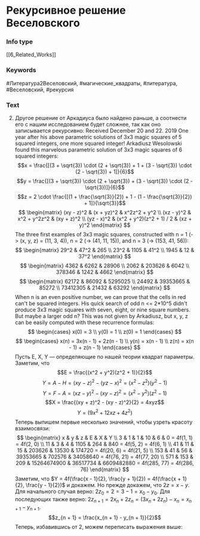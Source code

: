 # Рекурсивное решение Веселовского
### Info type
[[6_Related_Works]]
### Keywords
#Литература2Веселовский, #магические_квадраты, #литература, #Веселовский, #рекурсия
### Text
2. Другое решение от Аркадиуса было найдено раньше, а соотнести его с нашим исследованием будет сложнее, так как оно записывается рекурсивно:
Received December 20 and 22. 2019
One year after his above parametric solutions of 3x3 magic squares of 5 squared integers, one more squared integer! Arkadiusz Wesolowski found this marvelous parametric solution of 3x3 magic squares of 6 squared integers:
$$x = \frac{[(3 + \sqrt{3}) \cdot (2 + \sqrt{3}) + 1 + (3 - \sqrt{3}) \cdot (2 - \sqrt{3}) + 1]}{6}$$
$$y = \frac{[(3 + \sqrt{3}) \cdot (2 + \sqrt{3}) + (3 - \sqrt{3}) \cdot (2 - \sqrt{3})]}{6}$$
$$z = 2 \cdot \frac{[(1 + \frac{\sqrt{3}}{2}) + 1 - (1 - \frac{\sqrt{3}}{2}) + 1]}{\sqrt{3}}$$
$$
\begin{matrix}
(xy - z)^2 & (x + yz)^2 & x^2z^2 + y^2 \\
(xz - y)^2 & x^2 + y^2z^2 & (xy + z)^2 \\
(yz - x)^2 & (x^2 + y^2)(z^2 + 1) / 2 & (xz + y)^2
\end{matrix}
$$
The three first examples of 3x3 magic squares, constructed with n = 1 (-> (x, y, z) = (11, 3, 4)), n = 2 (-> (41, 11, 15)), and n = 3 (-> (153, 41, 56)):
$$
\begin{matrix}
29^2 & 47^2 & 265 \\
23^2 & 1105 & 41^2 \\
1945 & 12 & 37^2
\end{matrix}
$$
$$
\begin{matrix}
4362 & 6262 & 28906 \\
2062 & 203626 & 6042 \\
378346 & 1242 & 4662
\end{matrix}
$$
$$
\begin{matrix}
62172 & 86092 & 5295025 \\
24492 & 39353665 & 85272 \\
73412305 & 21432 & 63292
\end{matrix}
$$
When n is an even positive number, we can prove that the cells in red can't be squared integers. His quick search of odd n <= 2*10^5 didn't produce 3x3 magic squares with seven, eight, or nine square numbers. But maybe a larger odd n?
This was not given by Arkadiusz, but x, y, z can be easily computed with these recurrence formulas:
$$
\begin{cases}
x(0) = 3 \\
y(0) = 1 \\
z(0) = 1
\end{cases}
$$
$$
\begin{cases}
x(n) = 3x(n - 1) + 2z(n - 1) \\
y(n) = x(n - 1) \\
z(n) = x(n - 1) + z(n - 1)
\end{cases}
$$
Пусть E, X, Y — определяющие по нашей теории квадрат параметры. Заметим, что
$$E = \frac{(x^2 + y^2)(z^2 + 1)}{2}$$
$$Y = A - H = (xy - z)^2 - (yz - x)^2 = (x^2 - z^2)(y^2 - 1)$$
$$Y = F - A = (xz - y)^2 - (xy - z)^2 = (x^2 - y^2)(z^2 - 1)$$
$$X = \frac{(xy + z)^2 - (xy - z)^2}{2} = 4xyz$$
$$Y = (9x^2 + 12xz + 4z^2)$$
Теперь выпишем первые несколько значений, чтобы узреть красоту взаимосвязи:
$$
\begin{matrix}
x & y & z & E & X & Y \\
3 & 1 & 1 & 10 & 6 & 0 = 4f(1, 1) = 4f(2, 0) \\
11 & 3 & 4 & 1105 & 264 & 840 = 4f(5, 2) = 4f(6, 1) \\
41 & 11 & 15 & 203626 & 13530 & 174720 = 4f(20, 6) = 4f(21, 5) \\
153 & 41 & 56 & 39353665 & 702576 & 34058640 = 4f(76, 21) = 4f(77, 20) \\
571 & 153 & 209 & 15264674900 & 36517734 & 6609482880 = 4f(285, 77) = 4f(286, 76)
\end{matrix}
$$
Заметим, что $Y = 4f(\frac{x - 1}{2}, \frac{y + 1}{2}) = 4f(\frac{x + 1}{2}, \frac{y - 1}{2})$ и докажем. Но прежде докажем, что $2z = x - y$. Для начального случая верно: $2z_0 = 2 = 3 - 1 = x_0 - y_0$. Для последующих также верно: $2z_{n + 1} = 2x_n + 2z_n = (3x_n + 2z_n) - x_n = x_{n + 1} - y_{n + 1}$.
$$z_{n + 1} = \frac{x_{n + 1} - y_{n + 1}}{2}$$
Теперь, избавившись от 2, можем переписать выражения выше: